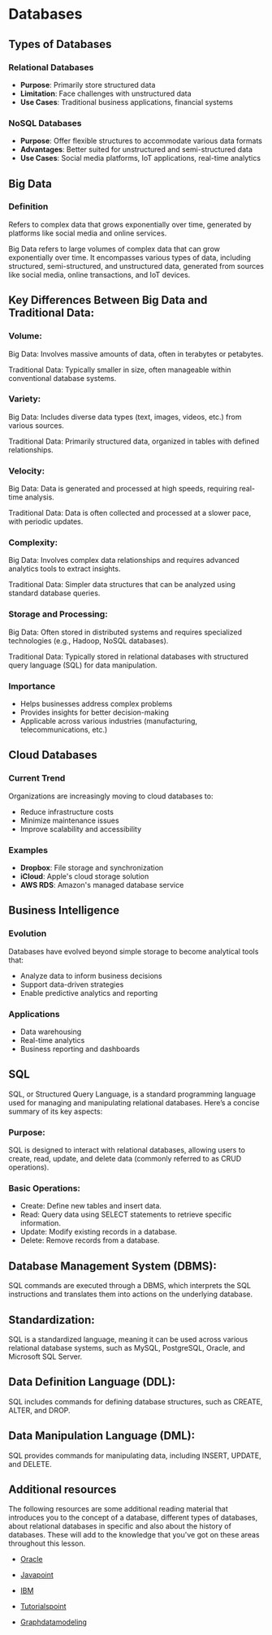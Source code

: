# Databases

## Types of Databases

### Relational Databases
- **Purpose**: Primarily store structured data
- **Limitation**: Face challenges with unstructured data
- **Use Cases**: Traditional business applications, financial systems

### NoSQL Databases
- **Purpose**: Offer flexible structures to accommodate various data formats
- **Advantages**: Better suited for unstructured and semi-structured data
- **Use Cases**: Social media platforms, IoT applications, real-time analytics

## Big Data

### Definition
Refers to complex data that grows exponentially over time, generated by platforms like social media and online services.

Big Data refers to large volumes of complex data that can grow exponentially over time. It encompasses various types of data, including structured, semi-structured, and unstructured data, generated from sources like social media, online transactions, and IoT devices. 

## Key Differences Between Big Data and Traditional Data:

### Volume:

Big Data: Involves massive amounts of data, often in terabytes or petabytes.

Traditional Data: Typically smaller in size, often manageable within conventional database systems.

### Variety:

Big Data: Includes diverse data types (text, images, videos, etc.) from various sources.

Traditional Data: Primarily structured data, organized in tables with defined relationships.

### Velocity:

Big Data: Data is generated and processed at high speeds, requiring real-time analysis.

Traditional Data: Data is often collected and processed at a slower pace, with periodic updates.

### Complexity:

Big Data: Involves complex data relationships and requires advanced analytics tools to extract insights.

Traditional Data: Simpler data structures that can be analyzed using standard database queries.

### Storage and Processing:

Big Data: Often stored in distributed systems and requires specialized technologies (e.g., Hadoop, NoSQL databases).

Traditional Data: Typically stored in relational databases with structured query language (SQL) for data manipulation.

### Importance
- Helps businesses address complex problems
- Provides insights for better decision-making
- Applicable across various industries (manufacturing, telecommunications, etc.)

## Cloud Databases

### Current Trend
Organizations are increasingly moving to cloud databases to:
- Reduce infrastructure costs
- Minimize maintenance issues
- Improve scalability and accessibility

### Examples
- **Dropbox**: File storage and synchronization
- **iCloud**: Apple's cloud storage solution
- **AWS RDS**: Amazon's managed database service

## Business Intelligence

### Evolution
Databases have evolved beyond simple storage to become analytical tools that:
- Analyze data to inform business decisions
- Support data-driven strategies
- Enable predictive analytics and reporting

### Applications
- Data warehousing
- Real-time analytics
- Business reporting and dashboards

## SQL
SQL, or Structured Query Language, is a standard programming language used for managing and manipulating relational databases. Here’s a concise summary of its key aspects:

### Purpose:

SQL is designed to interact with relational databases, allowing users to create, read, update, and delete data (commonly referred to as CRUD operations).

### Basic Operations:

- Create: Define new tables and insert data.
- Read: Query data using SELECT statements to retrieve specific information.
- Update: Modify existing records in a database.
- Delete: Remove records from a database.

## Database Management System (DBMS):

SQL commands are executed through a DBMS, which interprets the SQL instructions and translates them into actions on the underlying database.

## Standardization:

SQL is a standardized language, meaning it can be used across various relational database systems, such as MySQL, PostgreSQL, Oracle, and Microsoft SQL Server.

## Data Definition Language (DDL):

SQL includes commands for defining database structures, such as CREATE, ALTER, and DROP.

## Data Manipulation Language (DML):
SQL provides commands for manipulating data, including INSERT, UPDATE, and DELETE.

## Additional resources
The following resources are some additional reading material that introduces you to the concept of a database, different types of databases, about relational databases in specific and also about the history of databases. These will add to the knowledge that you've got on these areas throughout this lesson.

- [Oracle](https://www.oracle.com/uk/database/what-is-database/)

- [Javapoint](https://www.javatpoint.com/types-of-databases)

- [IBM](https://www.ibm.com/think/topics/relational-databases)

- [Tutorialspoint](https://www.tutorialspoint.com/sql/sql-databases.htm)

- [Graphdatamodeling](http://graphdatamodeling.com/GraphDataModeling/History.html)